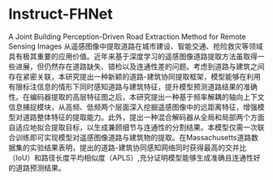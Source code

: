 # Instruct-FHNet
A Joint Building Perception-Driven Road Extraction Method for Remote Sensing Images
从遥感图像中提取道路在城市建设、智能交通、抢险救灾等领域具有极其重要的应用价值。近年来基于深度学习的遥感图像道路提取方法虽取得一些进展，但仍然存在道路缺失、错检以及连通性差的问题。考虑到道路与建筑之间存在紧密关联，本研究提出一种新颖的道路-建筑协同提取框架，模型能够在利用有限标注信息的情形下同时感知道路与建筑特征，提升模型预测道路结果的准确性。在编码器提取的高层特征图之后，本研究提出一种基于频率解耦的轴向上下文信息捕捉模块，从高频、低频两个层面深入挖掘遥感图像中的远距离特征，增强模型对道路整体特征的提取能力。此外，提出一种混合解码器从全局和局部两个方面自适应地拟合提取目标，以生成兼顾细节与连通性的分割结果。本模型仅需一次联合训练即可实现模型对遥感图像道路与建筑物的提取。在Massachusetts道路数据集的实验结果表明，提出的道路-建筑协同感知网络同时获得最高的交并比（IoU）和路径长度平均相似度（APLS）,充分证明模型能够生成准确且连通性好的道路预测结果。
